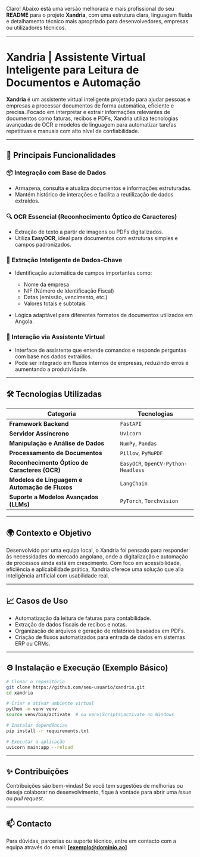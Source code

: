 Claro! Abaixo está uma versão melhorada e mais profissional do seu **README** para o projeto **Xandria**, com uma estrutura clara, linguagem fluida e detalhamento técnico mais apropriado para desenvolvedores, empresas ou utilizadores técnicos.

---

# **Xandria | Assistente Virtual Inteligente para Leitura de Documentos e Automação**

**Xandria** é um assistente virtual inteligente projetado para ajudar pessoas e empresas a processar documentos de forma automática, eficiente e precisa. Focado em interpretar e extrair informações relevantes de documentos como faturas, recibos e PDFs, Xandria utiliza tecnologias avançadas de OCR e modelos de linguagem para automatizar tarefas repetitivas e manuais com alto nível de confiabilidade.

---

## 🚀 Principais Funcionalidades

### 📦 Integração com Base de Dados

* Armazena, consulta e atualiza documentos e informações estruturadas.
* Mantém histórico de interações e facilita a reutilização de dados extraídos.

### 🔍 OCR Essencial (Reconhecimento Óptico de Caracteres)

* Extração de texto a partir de imagens ou PDFs digitalizados.
* Utiliza **EasyOCR**, ideal para documentos com estruturas simples e campos padronizados.

### 🧠 Extração Inteligente de Dados-Chave

* Identificação automática de campos importantes como:

  * Nome da empresa
  * NIF (Número de Identificação Fiscal)
  * Datas (emissão, vencimento, etc.)
  * Valores totais e subtotais
* Lógica adaptável para diferentes formatos de documentos utilizados em Angola.

### 🤖 Interação via Assistente Virtual

* Interface de assistente que entende comandos e responde perguntas com base nos dados extraídos.
* Pode ser integrado em fluxos internos de empresas, reduzindo erros e aumentando a produtividade.

---

## 🛠️ Tecnologias Utilizadas

| Categoria                                      | Tecnologias                         |
| ---------------------------------------------- | ----------------------------------- |
| **Framework Backend**                          | `FastAPI`                           |
| **Servidor Assíncrono**                        | `Uvicorn`                           |
| **Manipulação e Análise de Dados**             | `NumPy`, `Pandas`                   |
| **Processamento de Documentos**                | `Pillow`, `PyMuPDF`                 |
| **Reconhecimento Óptico de Caracteres (OCR)**  | `EasyOCR`, `OpenCV-Python-Headless` |
| **Modelos de Linguagem e Automação de Fluxos** | `LangChain`                         |
| **Suporte a Modelos Avançados (LLMs)**         | `PyTorch`, `Torchvision`            |

---

## 🌍 Contexto e Objetivo

Desenvolvido por uma equipa local, o Xandria foi pensado para responder às necessidades do mercado angolano, onde a digitalização e automação de processos ainda está em crescimento. Com foco em acessibilidade, eficiência e aplicabilidade prática, Xandria oferece uma solução que alia inteligência artificial com usabilidade real.

---

## 📈 Casos de Uso

* Automatização da leitura de faturas para contabilidade.
* Extração de dados fiscais de recibos e notas.
* Organização de arquivos e geração de relatórios baseados em PDFs.
* Criação de fluxos automatizados para entrada de dados em sistemas ERP ou CRMs.

---

## ⚙️ Instalação e Execução (Exemplo Básico)

```bash
# Clonar o repositório
git clone https://github.com/seu-usuario/xandria.git
cd xandria

# Criar e ativar ambiente virtual
python -m venv venv
source venv/bin/activate  # ou venv\Scripts\activate no Windows

# Instalar dependências
pip install -r requirements.txt

# Executar a aplicação
uvicorn main:app --reload
```

---

## ✨ Contribuições

Contribuições são bem-vindas! Se você tem sugestões de melhorias ou deseja colaborar no desenvolvimento, fique à vontade para abrir uma *issue* ou *pull request*.

---

## 📫 Contacto

Para dúvidas, parcerias ou suporte técnico, entre em contacto com a equipa através do email: **\[[exemplo@dominio.ao](mailto:geral@pachecobarroso.com)]**

